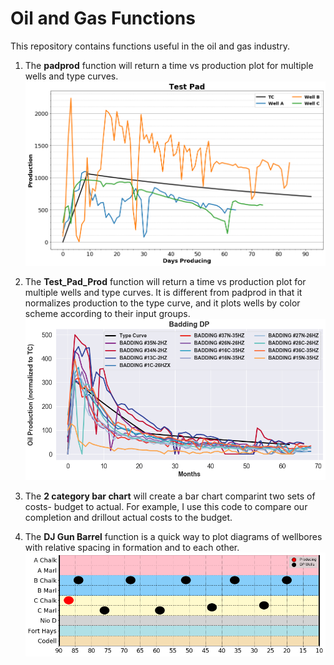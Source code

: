 
# <b>Oil and Gas Functions</b>


This repository contains functions useful in the oil and gas industry.


1) The <b>padprod</b> function will return a time vs production plot for multiple wells and type curves.
![](https://github.com/sgmcdonnell/oil-gas_functions/blob/images/padprod.png?raw=true)

2) The <b>Test_Pad_Prod</b> function will return a time vs production plot for multiple wells and type curves. It is different from padprod in that it normalizes production to the type curve, and it plots wells by color scheme according to their input groups.
![](https://github.com/sgmcdonnell/oil-gas_functions/blob/images/Badding%20DP%20PRODUCTION.png?raw=true)

3) The <b>2 category bar chart</b> will create a bar chart comparint two sets of costs- budget to actual. For example, I use this code to compare our completion and drillout actual costs to the budget.

4) The <b>DJ Gun Barrel</b> function is a quick way to plot diagrams of wellbores with relative spacing in formation and to each other.
![](https://github.com/sgmcdonnell/oil-gas_functions/blob/images/DJGB.png?raw=true)

